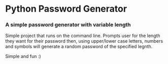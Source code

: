 # Python Password Generator

### A simple password generator with variable length

Simple project that runs on the command line. Prompts user for the length they want for their password then, using upper/lower case letters, numbers and symbols will generate a random password of the specified legnth. 

Simple and fun :)